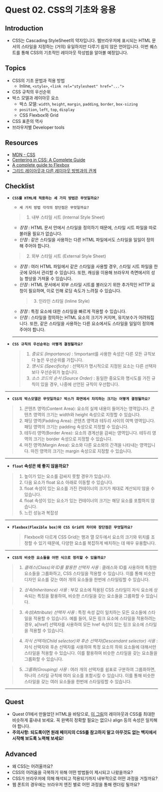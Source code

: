 # Quest 02. CSS의 기초와 응용

## Introduction

- CSS는 Cascading StyleSheet의 약자입니다. 웹브라우저에 표시되는 HTML 문서의 스타일을 지정하는 (거의) 유일하지만 다루기 쉽지 않은 언어입니다. 이번 퀘스트를 통해 CSS의 기초적인 레이아웃 작성법을 알아볼 예정입니다.

## Topics

- CSS의 기초 문법과 적용 방법
  - Inline, `<style>`, `<link rel="stylesheet" href="...">`
- CSS 규칙의 우선순위
- 박스 모델과 레이아웃 요소
  - 박스 모델: `width`, `height`, `margin`, `padding`, `border`, `box-sizing`
  - `position`, `left`, `top`, `display`
  - CSS Flexbox와 Grid
- CSS 표준의 역사
- 브라우저별 Developer tools

## Resources

- [MDN - CSS](https://developer.mozilla.org/ko/docs/Web/CSS)
- [Centering in CSS: A Complete Guide](https://css-tricks.com/centering-css-complete-guide/)
- [A complete guide to Flexbox](https://css-tricks.com/snippets/css/a-guide-to-flexbox/)
- [그리드 레이아웃과 다른 레이아웃 방법과의 관계](https://developer.mozilla.org/ko/docs/Web/CSS/CSS_Grid_Layout/%EA%B7%B8%EB%A6%AC%EB%93%9C_%EB%A0%88%EC%9D%B4%EC%95%84%EC%9B%83%EA%B3%BC_%EB%8B%A4%EB%A5%B8_%EB%A0%88%EC%9D%B4%EC%95%84%EC%9B%83_%EB%B0%A9%EB%B2%95%EA%B3%BC%EC%9D%98_%EA%B4%80%EA%B3%84)

## Checklist

- **`CSS를 HTML에 적용하는 세 가지 방법은 무엇일까요?`**

  - `세 가지 방법 각각의 장단점은 무엇일까요?`

  > 1. 내부 스타일 시트 (Internal Style Sheet)

  - _장점_ : HTML 문서 안에서 스타일을 정의하기 때문에, 스타일 시트 파일을 따로 불러올 필요가 없습니다.
  - _단점_ : 같은 스타일을 사용하는 다른 HTML 파일에서도 스타일을 일일이 정의해 주어야 합니다.

  > 2. 외부 스타일 시트 (External Style Sheet)

  - _장점_ : 여러 HTML 파일에서 같은 스타일을 사용할 경우, 스타일 시트 파일을 한 곳에 모아서 관리할 수 있습니다. 또한, 캐싱을 이용해 브라우저 측면에서의 성능 향상을 가져올 수 있습니다.
  - _단점_ : HTML 문서에서 외부 스타일 시트를 불러오기 위한 추가적인 HTTP 요청이 필요하며, 이로 인해 로딩 속도가 느려질 수 있습니다.
    > 3. 인라인 스타일 (Inline Style)
  - _장점_ : 특정 요소에 대한 스타일을 빠르게 적용할 수 있습니다.
  - _단점_ : 스타일을 정의하는 HTML 요소의 크기가 커지며, 유지보수가 어려워집니다. 또한, 같은 스타일을 사용하는 다른 요소에서도 스타일을 일일이 정의해 주어야 합니다.

  ***

- **`CSS 규칙의 우선순위는 어떻게 결정될까요?`**
  > 1. _중요도 (Importance)_ :
  >    !important를 사용한 속성은 다른 모든 규칙보다 높은 우선순위를 가집니다.
  > 2. _명시도 (Specificity)_ :
  >    선택자가 명시적으로 지정된 요소는 다른 선택자보다 우선순위가 높습니다.
  > 3. _소스 코드의 순서 (Source Order)_ :
  >    동일한 중요도와 명시도를 가진 규칙이 있을 경우, 나중에 선언된 규칙이 우선합니다.

---

- **`CSS의 박스모델은 무엇일까요? 박스가 화면에서 차지하는 크기는 어떻게 결정될까요?`**

> 1. 콘텐츠 영역(Content Area): 요소의 실제 내용이 들어가는 영역입니다. 콘텐츠 영역의 크기는 width와 height 속성으로 지정할 수 있습니다.
> 2. 패딩 영역(Padding Area): 콘텐츠 영역과 테두리 사이의 여백 영역입니다. 패딩 영역의 크기는 padding 속성으로 지정할 수 있습니다.
> 3. 테두리 영역(Border Area): 요소의 경계선을 감싸는 영역입니다. 테두리 영역의 크기는 border 속성으로 지정할 수 있습니다.
> 4. 마진 영역(Margin Area): 요소와 다른 요소와의 간격을 나타내는 영역입니다. 마진 영역의 크기는 margin 속성으로 지정할 수 있습니다.

---

- **`float` 속성은 왜 좋지 않을까요?**

> 1. 높이가 있는 요소를 감싸지 못할 경우가 있습니다.
> 2. 다음 요소가 float 요소 아래로 이동할 수 있습니다.
> 3. float 속성이 있는 요소를 가진 컨테이너의 크기가 제대로 계산되지 않을 수 있습니다.
> 4. float 속성이 있는 요소가 있는 컨테이너의 크기는 해당 요소를 포함하지 않습니다.
> 5. 느린 성능과 복잡성

---

- **`Flexbox(Flexible box)와 CSS Grid의 차이와 장단점은 무엇일까요?`**
  > Flexbox와 다르게 CSS Grid는 행과 열 모두에서 요소의 크기와 위치를 조정할 수 있기 때문에, 다양한 요소를 복잡하게 배치하는 데 매우 유용합니다.

---

- **`CSS의 비슷한 요소들을 어떤 식으로 정리할 수 있을까요?`**

> 1. _클래스(Class)와 ID를 활용한 선택자 사용_ : 클래스와 ID를 사용하여 특정한 요소들을 그룹화하고, CSS 스타일을 적용할 수 있습니다. 이를 통해 비슷한 디자인 요소를 갖는 여러 개의 요소들을 한번에 스타일링할 수 있습니다.

> 2. _상속(Inheritance) 사용_ : 부모 요소에 적용된 CSS 스타일이 자식 요소에 상속되는 특징을 활용하여, 비슷한 스타일을 갖는 요소들을 그룹화할 수 있습니다.

> 3. _속성(Attribute) 선택자 사용_ : 특정 속성 값이 일치하는 모든 요소들에 스타일을 적용할 수 있습니다. 예를 들어, 모든 링크 요소에 스타일을 적용하려는 경우, a[href] 선택자를 사용하여 모든 href 속성이 있는 링크 요소에 스타일을 적용할 수 있습니다.

> 4. _자식 선택자(Child selector)와 후손 선택자(Descendant selector) 사용_ : 자식 선택자와 후손 선택자를 사용하여 특정 요소의 하위 요소들에 대해서만 스타일을 적용할 수 있습니다. 이를 활용하여 비슷한 스타일을 갖는 요소들을 그룹화할 수 있습니다.

> 5. _그룹화(Grouping) 사용_ : 여러 개의 선택자를 쉼표로 구분하여 그룹화하면, 하나의 스타일 규칙에 여러 요소를 포함시킬 수 있습니다. 이를 통해 비슷한 스타일을 갖는 여러 요소들을 한번에 스타일링할 수 있습니다.

---

## Quest

- Quest 01에서 만들었던 HTML을 바탕으로, [이 그림](screen.png)의 레이아웃과 CSS를 최대한 비슷하게 흉내내 보세요. 꼭 완벽히 정확할 필요는 없으나 align 등의 속성은 일치해야 합니다.
- **주의사항: 되도록이면 원래 페이지의 CSS를 참고하지 말고 아무것도 없는 백지에서 시작해 보도록 노력해 보세요!**

## Advanced

- 왜 CSS는 어려울까요?
- CSS의 어려움을 극복하기 위해 어떤 방법들이 제시되고 나왔을까요?
- CSS가 브라우저에 의해 해석되고 적용되기까지 내부적으로 어떤 과정을 거칠까요?
- 웹 폰트의 경우에는 브라우저 엔진 별로 어떤 과정을 통해 렌더링 될까요?
